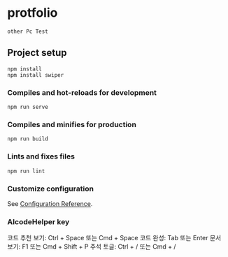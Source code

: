 # protfolio
```
other Pc Test
```

## Project setup
```
npm install
npm install swiper
```

### Compiles and hot-reloads for development
```
npm run serve
```

### Compiles and minifies for production
```
npm run build
```

### Lints and fixes files
```
npm run lint
```

### Customize configuration
See [Configuration Reference](https://cli.vuejs.org/config/).

### AIcodeHelper key
코드 추천 보기: Ctrl + Space 또는 Cmd + Space
코드 완성: Tab 또는 Enter
문서 보기: F1 또는 Cmd + Shift + P
주석 토글: Ctrl + / 또는 Cmd + /

